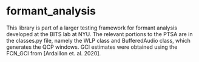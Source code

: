# formant_analysis

This library is part of a larger testing framework for formant analysis developed at the BITS lab at NYU. The relevant portions to the PTSA are in the classes.py file, namely the WLP class and BufferedAudio class, which generates the QCP windows. GCI estimates were obtained using the FCN_GCI from [Ardaillon et. al. 2020].